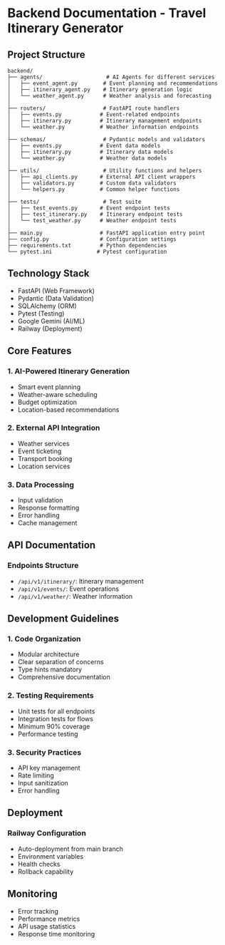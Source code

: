# Backend Documentation - Travel Itinerary Generator

## Project Structure
```
backend/
├── agents/                    # AI Agents for different services
│   ├── event_agent.py        # Event planning and recommendations
│   ├── itinerary_agent.py    # Itinerary generation logic
│   └── weather_agent.py      # Weather analysis and forecasting
│
├── routers/                  # FastAPI route handlers
│   ├── events.py            # Event-related endpoints
│   ├── itinerary.py         # Itinerary management endpoints
│   └── weather.py           # Weather information endpoints
│
├── schemas/                  # Pydantic models and validators
│   ├── events.py            # Event data models
│   ├── itinerary.py         # Itinerary data models
│   └── weather.py           # Weather data models
│
├── utils/                    # Utility functions and helpers
│   ├── api_clients.py       # External API client wrappers
│   ├── validators.py        # Custom data validators
│   └── helpers.py           # Common helper functions
│
├── tests/                    # Test suite
│   ├── test_events.py       # Event endpoint tests
│   ├── test_itinerary.py    # Itinerary endpoint tests
│   └── test_weather.py      # Weather endpoint tests
│
├── main.py                  # FastAPI application entry point
├── config.py                # Configuration settings
├── requirements.txt         # Python dependencies
└── pytest.ini              # Pytest configuration
```

## Technology Stack
- FastAPI (Web Framework)
- Pydantic (Data Validation)
- SQLAlchemy (ORM)
- Pytest (Testing)
- Google Gemini (AI/ML)
- Railway (Deployment)

## Core Features

### 1. AI-Powered Itinerary Generation
- Smart event planning
- Weather-aware scheduling
- Budget optimization
- Location-based recommendations

### 2. External API Integration
- Weather services
- Event ticketing
- Transport booking
- Location services

### 3. Data Processing
- Input validation
- Response formatting
- Error handling
- Cache management

## API Documentation

### Endpoints Structure
- `/api/v1/itinerary/`: Itinerary management
- `/api/v1/events/`: Event operations
- `/api/v1/weather/`: Weather information

## Development Guidelines

### 1. Code Organization
- Modular architecture
- Clear separation of concerns
- Type hints mandatory
- Comprehensive documentation

### 2. Testing Requirements
- Unit tests for all endpoints
- Integration tests for flows
- Minimum 90% coverage
- Performance testing

### 3. Security Practices
- API key management
- Rate limiting
- Input sanitization
- Error handling

## Deployment

### Railway Configuration
- Auto-deployment from main branch
- Environment variables
- Health checks
- Rollback capability

## Monitoring
- Error tracking
- Performance metrics
- API usage statistics
- Response time monitoring 